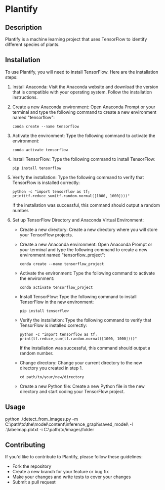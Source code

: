 # Plantify

## Description

Plantify is a machine learning project that uses TensorFlow to identify different species of plants.

## Installation

To use Plantify, you will need to install TensorFlow. Here are the installation steps:

1. Install Anaconda: Visit the Anaconda website and download the version that is compatible with your operating system. Follow the installation instructions.

2. Create a new Anaconda environment: Open Anaconda Prompt or your terminal and type the following command to create a new environment named "tensorflow":

    `conda create --name tensorflow`

3. Activate the environment: Type the following command to activate the environment:

    `conda activate tensorflow`

4. Install TensorFlow: Type the following command to install TensorFlow:

    `pip install tensorflow`

5. Verify the installation: Type the following command to verify that TensorFlow is installed correctly:

    `python -c "import tensorflow as tf; print(tf.reduce_sum(tf.random.normal([1000, 1000])))"`

   If the installation was successful, this command should output a random number.

6. Set up TensorFlow Directory and Anaconda Virtual Environment:

    - Create a new directory: Create a new directory where you will store your TensorFlow projects.

    - Create a new Anaconda environment: Open Anaconda Prompt or your terminal and type the following command to create a new environment named "tensorflow_project":

        `conda create --name tensorflow_project`

    - Activate the environment: Type the following command to activate the environment:

        `conda activate tensorflow_project`

    - Install TensorFlow: Type the following command to install TensorFlow in the new environment:

        `pip install tensorflow`

    - Verify the installation: Type the following command to verify that TensorFlow is installed correctly:

        `python -c "import tensorflow as tf; print(tf.reduce_sum(tf.random.normal([1000, 1000])))"`

       If the installation was successful, this command should output a random number.

    - Change directory: Change your current directory to the new directory you created in step 1.

        `cd path/to/your/new/directory`

    - Create a new Python file: Create a new Python file in the new directory and start coding your TensorFlow project.

## Usage

python .\detect_from_images.py -m C:\path\to\the\model\content\inference_graph\saved_model\ -l .\labelmap.pbtxt -i C:\path/to/images/folder


## Contributing

If you'd like to contribute to Plantify, please follow these guidelines:
- Fork the repository
- Create a new branch for your feature or bug fix
- Make your changes and write tests to cover your changes
- Submit a pull request
